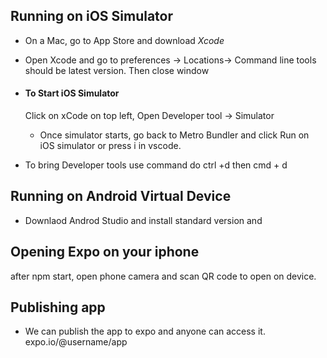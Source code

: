 ## Running on iOS Simulator

- On a Mac, go to App Store and download _Xcode_
- Open Xcode and go to preferences -> Locations-> Command line tools should be latest version. Then close window

- #### To Start iOS Simulator
  Click on xCode on top left, Open Developer tool -> Simulator
  - Once simulator starts, go back to Metro Bundler and click Run on iOS simulator or press i in vscode.
- To bring Developer tools use command do ctrl +d then cmd + d

## Running on Android Virtual Device

- Downlaod Androd Studio and install standard version and

## Opening Expo on your iphone

after npm start, open phone camera and scan QR code to open on device.

## Publishing app

- We can publish the app to expo and anyone can access it. expo.io/@username/app
